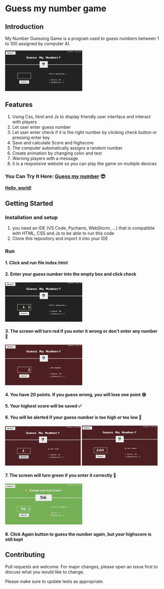 # Guess my number game

## Introduction

My Number Guessing Game is a program used to guess numbers between 1 to 100 assigned by computer AI.

<img src="img/guessMyNumber.png" width = 50%>

## Features

1. Using Css, html and Js to display friendly user interface and interact with players
2. Let user enter guess number
3. Let user enter check if it is the right number by clicking check button or pressing enter key
4. Save and calculate Score and highscore
5. The computer automatically assigns a random number
6. Create animation by changing color and text
7. Warning players with a message
8. it is a responsive website so you can play the game on multiple devices

### You Can Try It Here: [Guess my number][1] 😎

[1]: https://guess-my-number-vod6.netlify.app/ 'Guess my number'

#### <a href="https://guess-my-number-vod6.netlify.app/" target="_blank">Hello, world!</a>

## Getting Started

### Installation and setup

1. you need an IDE (VS Code, Pycharm, WebStorm, ...) that is compatible with HTML, CSS and Js to be able to run this code
2. Clone this repository and import it into your IDE

### Run

#### 1. Click and run file index.html

#### 2. Enter your guess number into the empty box and click check

<img src="img/Enter guess number.png" width = 50%>

#### 3. The screen will turn red if you enter it wrong or don't enter any number 🤦

<img src="img/No number.png" width = 50%>

#### 4. You have 20 points. If you guess wrong, you will lose one point 😅

#### 5. Your highest score will be saved ✅

#### 6. You will be alerted if your guess number is too high or too low 🚨

<img src="img/Too low.png" width = 49%> <img src="img/Too high.png" width = 49%>

#### 7. The screen will turn green if you enter it correctly 🥳

<img src="img/correct number.png" width = 50%>

#### 8. Click Again button to guess the number again, but your highscore is still kept

## Contributing

Pull requests are welcome. For major changes, please open an issue first to discuss what you would like to change.

Please make sure to update tests as appropriate.
